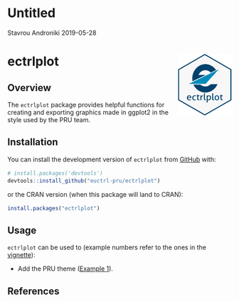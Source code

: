 Untitled
================
Stavrou Androniki
2019-05-28

<!-- README.md is generated from README.Rmd. Please edit that file -->

# ectrlplot <img src="man/figures/logo.svg" align="right" height="139" />

## Overview

The `ectrlplot` package provides helpful functions for creating and
exporting graphics made in ggplot2 in the style used by the PRU team.

## Installation

You can install the development version of `ectrlplot` from
[GitHub](https://github.com/euctrl-pru/ectrlplot) with:

``` r
# install.packages('devtools')
devtools::install_github("euctrl-pru/ectrlplot")
```

or the CRAN version (when this package will land to CRAN):

``` r
install.packages("ectrlplot")
```

## Usage

`ectrlplot` can be used to (example numbers refer to the ones in the
[vignette](https://ectrlplot.ansperformance.eu/articles/my-vignette.html "ectrlplot vignette")):

  - Add the PRU theme ([Example
    1](https://ectrlplot.ansperformance.eu/articles/my-vignette.html#example-01 "Example 1")).

## References
